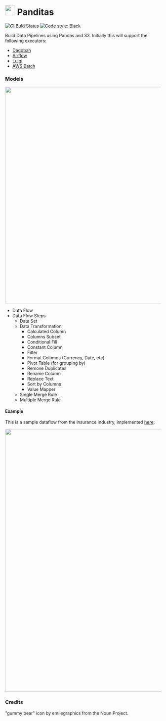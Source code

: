 # <img height="32" src="https://raw.githubusercontent.com/ivansabik/panditas/master/doc/icon.png" /> Panditas

<p align="left">
    <a href="https://travis-ci.com/ivansabik/panditas"><img alt="CI Buld Status" src="https://travis-ci.com/ivansabik/panditas.svg?branch=master"/></a>
    <a href="https://github.com/ambv/black"><img alt="Code style: Black" src="https://img.shields.io/badge/code%20style-black-000000.svg"/></a>
</p>

Build Data Pipelines using Pandas and S3. Initially this will support the following executors:
- [Dagobah](https://github.com/thieman/dagobah)
- [Airflow](https://airflow.apache.org/)
- [Luigi](https://github.com/spotify/luigi)
- [AWS Batch](https://aws.amazon.com/batch/)

### Models

<p align="center">
  <img src="https://raw.githubusercontent.com/ivansabik/panditas/master/doc/models.png" width="700" />
</p>

- Data Flow
- Data Flow Steps
  - Data Set
  - Data Transformation
    - Calculated Column
    - Columns Subset
    - Conditional Fill
    - Constant Column
    - Filter
    - Format Columns (Currency, Date, etc)
    - Pivot Table (for grouping by)
    - Remove Duplicates
    - Rename Column
    - Replace Text
    - Sort by Columns
    - Value Mapper
  - Single Merge Rule
  - Multiple Merge Rule

#### Example

This is a sample dataflow from the insurance industry, implemented [here](https://github.com/ivansabik/panditas/blob/master/examples/insurance_agency_experience.py):

<p align="center">
  <img src="https://raw.githubusercontent.com/ivansabik/panditas/master/doc/insurance_agency_experience.png" width="850" />
</p>

### Credits

"gummy bear" icon by emilegraphics from the Noun Project.
